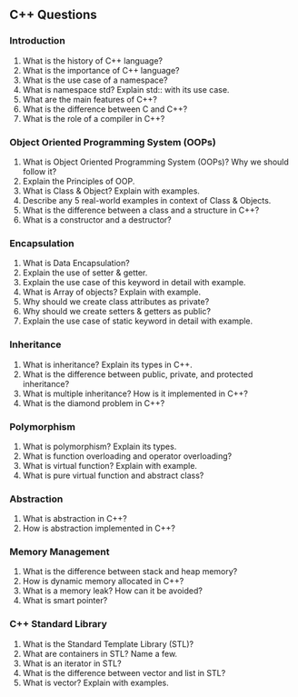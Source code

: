 ## C++ Questions

### Introduction

1. What is the history of C++ language?
2. What is the importance of C++ language?
3. What is the use case of a namespace?
4. What is namespace std? Explain std:: with its use case.
5. What are the main features of C++?
6. What is the difference between C and C++?
7. What is the role of a compiler in C++?

### Object Oriented Programming System (OOPs)

1. What is Object Oriented Programming System (OOPs)? Why we should follow it?
2. Explain the Principles of OOP.
3. What is Class & Object? Explain with examples.
4. Describe any 5 real-world examples in context of Class & Objects.
5. What is the difference between a class and a structure in C++?
6. What is a constructor and a destructor?

### Encapsulation

1. What is Data Encapsulation?
2. Explain the use of setter & getter.
3. Explain the use case of this keyword in detail with example.
4. What is Array of objects? Explain with example.
5. Why should we create class attributes as private?
6. Why should we create setters & getters as public?
7. Explain the use case of static keyword in detail with example.

### Inheritance

1. What is inheritance? Explain its types in C++.
2. What is the difference between public, private, and protected inheritance?
3. What is multiple inheritance? How is it implemented in C++?
4. What is the diamond problem in C++?

### Polymorphism

1. What is polymorphism? Explain its types.
2. What is function overloading and operator overloading?
3. What is virtual function? Explain with example.
4. What is pure virtual function and abstract class?

### Abstraction

1. What is abstraction in C++?
2. How is abstraction implemented in C++?

### Memory Management

1. What is the difference between stack and heap memory?
2. How is dynamic memory allocated in C++?
3. What is a memory leak? How can it be avoided?
4. What is smart pointer?

### C++ Standard Library

1. What is the Standard Template Library (STL)?
2. What are containers in STL? Name a few.
3. What is an iterator in STL?
4. What is the difference between vector and list in STL?
5. What is vector? Explain with examples.
